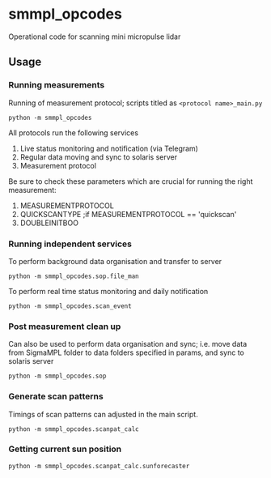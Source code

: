 # smmpl_opcodes

Operational code for scanning mini micropulse lidar

## Usage

### Running measurements

Running of measurement protocol; scripts titled as `<protocol name>_main.py`

```
python -m smmpl_opcodes
```
All protocols run the following services
1. Live status monitoring and notification (via Telegram)
2. Regular data moving and sync to solaris server
3. Measurement protocol

Be sure to check these parameters which are crucial for running the right measurement:
1. MEASUREMENTPROTOCOL
2. QUICKSCANTYPE ;if MEASUREMENTPROTOCOL == 'quickscan'
3. DOUBLEINITBOO

### Running independent services

To perform background data organisation and transfer to server

```
python -m smmpl_opcodes.sop.file_man
```

To perform real time status monitoring and daily notification

```
python -m smmpl_opcodes.scan_event
```


### Post measurement clean up

Can also be used to perform data organisation and sync; i.e. move data from SigmaMPL folder to data folders specified in params, and sync to solaris server

```
python -m smmpl_opcodes.sop
```

### Generate scan patterns

Timings of scan patterns can adjusted in the main script.

```
python -m smmpl_opcodes.scanpat_calc
```

### Getting current sun position

```
python -m smmpl_opcodes.scanpat_calc.sunforecaster
```